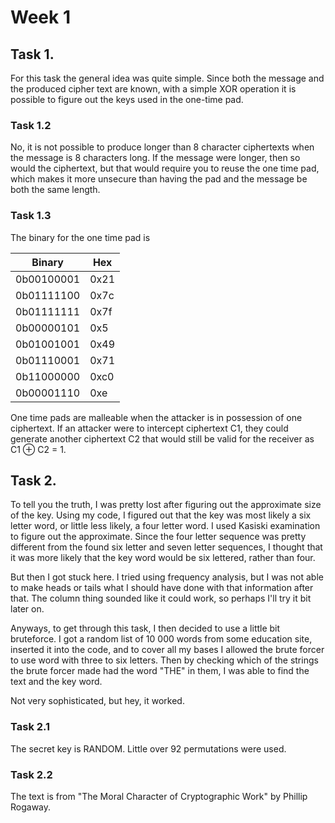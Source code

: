 # Week 1

## Task 1.

For this task the general idea was quite simple. Since both the message and the produced cipher text are known, with a simple XOR operation it is possible to figure out the keys used in the one-time pad. 

### Task 1.2
No, it is not possible to produce longer than 8 character ciphertexts when the message is 8 characters long. If the message were longer, then so would the ciphertext, but that would require you to reuse the one time pad, which makes it more unsecure than having the pad and the message be both the same length.

### Task 1.3
The binary for the one time pad is 

Binary | Hex
--|--
0b00100001 | 0x21
0b01111100 | 0x7c  
0b01111111 | 0x7f 
0b00000101 | 0x5 
0b01001001 | 0x49 
0b01110001 | 0x71 
0b11000000 | 0xc0 
0b00001110 | 0xe

One time pads are malleable when the attacker is in possession of one ciphertext. If an attacker were to intercept ciphertext C1, they could generate another ciphertext C2 that would still be valid for the receiver as C1 ⊕ C2 = 1. 


## Task 2.

To tell you the truth, I was pretty lost after figuring out the approximate size of the key. Using my code, I figured out that the key was most likely a six letter word, or little less likely, a four letter word. I used Kasiski examination to figure out the approximate. Since the four letter sequence was pretty different from the found six letter and seven letter sequences, I thought that it was more likely that the key word would be six lettered, rather than four. 

But then I got stuck here. I tried using frequency analysis, but I was not able to make heads or tails what I should have done with that information after that. The column thing sounded like it could work, so perhaps I'll try it bit later on.

Anyways, to get through this task, I then decided to use a little bit bruteforce. I got a random list of 10 000 words from some education site, inserted it into the code, and to cover all my bases I allowed the brute forcer to use word with three to six letters. Then by checking which of the strings the brute forcer made had the word "THE" in them, I was able to find the text and the key word.

Not very sophisticated, but hey, it worked.

### Task 2.1
The secret key is RANDOM. Little over 92 permutations were used.

### Task 2.2
The text is from "The Moral Character of Cryptographic Work" by Phillip Rogaway.